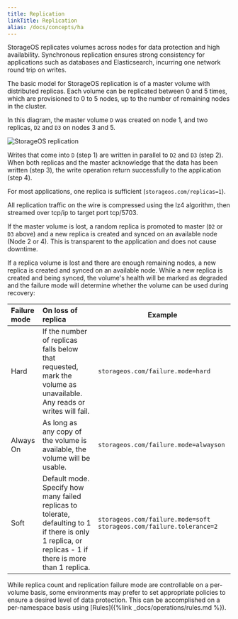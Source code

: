 ```yaml
---
title: Replication
linkTitle: Replication
alias: /docs/concepts/ha
---
```



StorageOS replicates volumes across nodes for data protection and high
availability. Synchronous replication ensures strong consistency for
applications such as databases and Elasticsearch, incurring one network round
trip on writes.

The basic model for StorageOS replication is of a master volume with distributed
replicas. Each volume can be replicated between 0 and 5 times, which are
provisioned to 0 to 5 nodes, up to the number of remaining nodes in the cluster.

In this diagram, the master volume `D` was created on node 1, and two replicas,
`D2` and `D3` on nodes 3 and 5.

![StorageOS replication](/images/docs/concepts/high-availability.png)

Writes that come into `D` (step 1) are written in parallel to `D2` and `D3`
(step 2). When both replicas and the master acknowledge that the data has been
written (step 3), the write operation return successfully to the application
(step 4).

For most applications, one replica is sufficient (`storageos.com/replicas=1`).


All replication traffic on the wire is compressed using the lz4 algorithm, then
streamed over tcp/ip to target port tcp/5703.


If the master volume is lost, a random replica is promoted to master (`D2` or
`D3` above) and a new replica is created and synced on an available node (Node 2
or 4). This is transparent to the application and does not cause downtime.

If a replica volume is lost and there are enough remaining nodes, a new replica
is created and synced on an available node. While a new replica is created and
being synced, the volume's health will be marked as degraded and the failure
mode will determine whether the volume can be used during recovery:

| Failure mode       | On loss of replica   | Example |
|:-------------------|:---------------------| --------|
| Hard               | If the number of replicas falls below that requested, mark the volume as unavailable. Any reads or writes will fail. |`storageos.com/failure.mode=hard` |
| Always On           | As long as any copy of the volume is available, the volume will be usable.                   |`storageos.com/failure.mode=alwayson` |
| Soft               | Default mode. Specify how many failed replicas to tolerate, defaulting to 1 if there is only 1 replica, or replicas - 1 if there is more than 1 replica.                  |`storageos.com/failure.mode=soft storageos.com/failure.tolerance=2` |


While replica count and replication failure mode are controllable on a
per-volume basis, some environments may prefer to set appropriate policies to
ensure a desired level of data protection. This can be accomplished on a
per-namespace basis  using
[Rules]({%link _docs/operations/rules.md %}).
